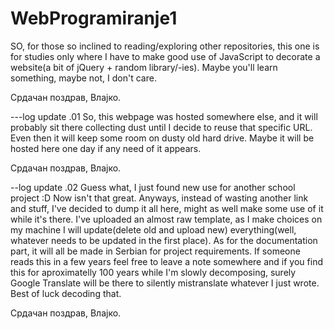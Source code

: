 # WebProgramiranje1

SO, for those so inclined to reading/exploring other repositories, this one is for studies only where I have to make good use of JavaScript to decorate a website(a bit of jQuery + random library/-ies). Maybe you'll learn something, maybe not, I don't care.

Срдачан поздрав, Влајко.

---log update .01
So, this webpage was hosted somewhere else, and it will probably sit there collecting dust until I decide to reuse that specific URL. Even then it will keep some room on dusty old hard drive. Maybe it will be hosted here one day if any need of it appears.

Срдачан поздрав, Влајко.

--log update .02
Guess what, I just found new use for another school project :D Now isn't that great. Anyways, instead of wasting another link and stuff, I've decided to dump it all here, might as well make some use of it while it's there. I've uploaded an almost raw template, as I make choices on my machine I will update(delete old and upload new) everything(well, whatever needs to be updated in the first place). As for the documentation part, it will all be made in Serbian for project requirements. If someone reads this in a few years feel free to leave a note somewhere and if you find this for aproximatelly 100 years while I'm slowly decomposing, surely Google Translate will be there to silently mistranslate whatever I just wrote. Best of luck decoding that.

Срдачан поздрав, Влајко.
